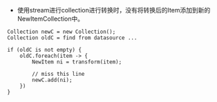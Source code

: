 + 使用stream进行collection进行转换时，没有将转换后的Item添加到新的NewItemCollection中。

```
Collection newC = new Collection();
Collection oldC = find from datasource ...

if (oldC is not empty) {
    oldC.foreach(item -> {
        NewItem ni = transform(item);

        // miss this line
        newC.add(ni);
    })
}
```

